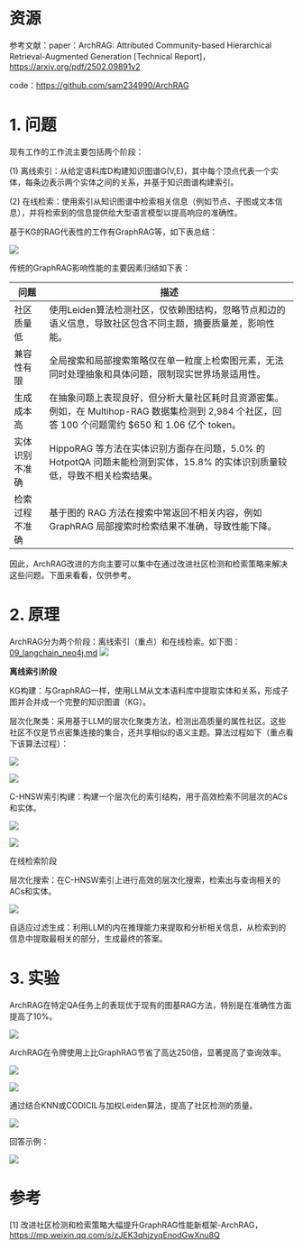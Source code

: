 # 资源

参考文献：paper：ArchRAG: Attributed Community-based Hierarchical Retrieval-Augmented Generation [Technical Report]，https://arxiv.org/pdf/2502.09891v2

code：https://github.com/sam234990/ArchRAG

# 1. 问题

现有工作的工作流主要包括两个阶段：

(1) 离线索引：从给定语料库D构建知识图谱G(V,E)，其中每个顶点代表一个实体，每条边表示两个实体之间的关系，并基于知识图谱构建索引。

(2) 在线检索：使用索引从知识图谱中检索相关信息（例如节点、子图或文本信息），并将检索到的信息提供给大型语言模型以提高响应的准确性。

基于KG的RAG代表性的工作有GraphRAG等，如下表总结：

![](.26_ArchRAG_images/历史工作总结对比.png)

传统的GraphRAG影响性能的主要因素归结如下表：

| 问题             | 描述                                                                                                                                                                          |
|------------------|-------------------------------------------------------------------------------------------------------------------------------------------------------------------------------|
| 社区质量低       | 使用Leiden算法检测社区，仅依赖图结构，忽略节点和边的语义信息，导致社区包含不同主题，摘要质量差，影响性能。                                                                         |
| 兼容性有限       | 全局搜索和局部搜索策略仅在单一粒度上检索图元素，无法同时处理抽象和具体问题，限制现实世界场景适用性。                                                                             |
| 生成成本高       | 在抽象问题上表现良好，但分析大量社区耗时且资源密集。例如，在 Multihop-RAG 数据集检测到 2,984 个社区，回答 100 个问题需约 \$650 和 1.06 亿个 token。 |
| 实体识别不准确   | HippoRAG 等方法在实体识别方面存在问题，5.0% 的 HotpotQA 问题未能检测到实体，15.8% 的实体识别质量较低，导致不相关检索结果。                                                       |
| 检索过程不准确   | 基于图的 RAG 方法在搜索中常返回不相关内容，例如 GraphRAG 局部搜索时检索结果不准确，导致性能下降。                                                                               |

因此，ArchRAG改进的方向主要可以集中在通过改进社区检测和检索策略来解决这些问题。下面来看看，仅供参考。

# 2. 原理

ArchRAG分为两个阶段：离线索引（重点）和在线检索。如下图：
[09_langchain_neo4j.md](09_langchain_neo4j.md)
![](.26_ArchRAG_images/ArchRAG架构.png)

**离线索引阶段**

KG构建：与GraphRAG一样，使用LLM从文本语料库中提取实体和关系，形成子图并合并成一个完整的知识图谱（KG）。

层次化聚类：采用基于LLM的层次化聚类方法，检测出高质量的属性社区。这些社区不仅是节点密集连接的集合，还共享相似的语义主题。算法过程如下（重点看下该算法过程）：

![](.26_ArchRAG_images/层次聚类.png)

![](.26_ArchRAG_images/层次聚类流程.png)

C-HNSW索引构建：构建一个层次化的索引结构，用于高效检索不同层次的ACs和实体。

![](.26_ArchRAG_images/C-HNSW索引构建.png)

![](.26_ArchRAG_images/C-HNSW索引构建流程图.png)

在线检索阶段

层次化搜索：在C-HNSW索引上进行高效的层次化搜索，检索出与查询相关的ACs和实体。

![](.26_ArchRAG_images/在线检索流程.png)

自适应过滤生成：利用LLM的内在推理能力来提取和分析相关信息，从检索到的信息中提取最相关的部分，生成最终的答案。

# 3. 实验

ArchRAG在特定QA任务上的表现优于现有的图基RAG方法，特别是在准确性方面提高了10%。

![](.26_ArchRAG_images/实验结果.png)

ArchRAG在令牌使用上比GraphRAG节省了高达250倍，显著提高了查询效率。

![](.26_ArchRAG_images/token消耗.png)

![](.26_ArchRAG_images/性能对比2.png)

通过结合KNN或CODICIL与加权Leiden算法，提高了社区检测的质量。

![](.26_ArchRAG_images/性能对比3.png)

回答示例：

![](.26_ArchRAG_images/回答效果.png)

# 参考

[1] 改进社区检测和检索策略大幅提升GraphRAG性能新框架-ArchRAG， https://mp.weixin.qq.com/s/zJEK3qhjzyqEnodGwXnu8Q 